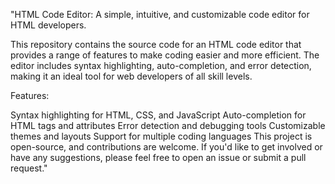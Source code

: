 "HTML Code Editor: A simple, intuitive, and customizable code editor for HTML developers.

This repository contains the source code for an HTML code editor that provides a range of features to make coding easier and more efficient. The editor includes syntax highlighting, auto-completion, and error detection, making it an ideal tool for web developers of all skill levels.

Features:

Syntax highlighting for HTML, CSS, and JavaScript
Auto-completion for HTML tags and attributes
Error detection and debugging tools
Customizable themes and layouts
Support for multiple coding languages
This project is open-source, and contributions are welcome. If you'd like to get involved or have any suggestions, please feel free to open an issue or submit a pull request."
